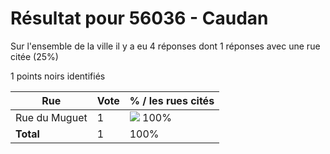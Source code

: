 # Résultat pour 56036 - Caudan

Sur l'ensemble de la ville il y a eu 4 réponses dont 1 réponses avec une rue citée (25%)

1 points noirs identifiés

| Rue | Vote | % / les rues cités|
|-----|------|-------------------|
| Rue du Muguet | 1 | <img src="../../img/bar_100.gif" />&nbsp;100%|
| **Total** | 1 | 100%|
